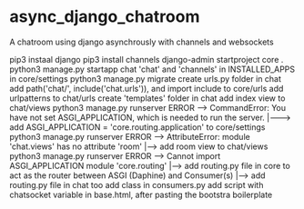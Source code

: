 # async_django_chatroom
A chatroom using django asynchrously with channels and websockets

pip3 instaal django
pip3 install channels
django-admin startproject core .
python3 manage.py startapp chat
'chat' and 'channels' in INSTALLED_APPS in core/settings
python3 manage.py migrate
create urls.py folder in chat
add path('chat/', include('chat.urls')), and import include to core/urls
add urlpatterns to chat/urls
create 'templates' folder in chat
add index view to chat/views
python3 manage.py runserver 
ERROR --> CommandError: You have not set ASGI_APPLICATION, which is needed to run the server.
|---> add ASGI_APPLICATION = 'core.routing.application' to core/settings
python3 manage.py runserver
ERROR --> AttributeError: module 'chat.views' has no attribute 'room'
|--> add room view to chat/views
python3 manage.py runserver
ERROR -->  Cannot import ASGI_APPLICATION module 'core.routing'
|--> add routing.py file in core to act as the router between ASGI (Daphine) and Consumer(s)
|--> add routing.py file in chat too
add class in consumers.py
add script with chatsocket variable in base.html, after pasting the bootstra boilerplate